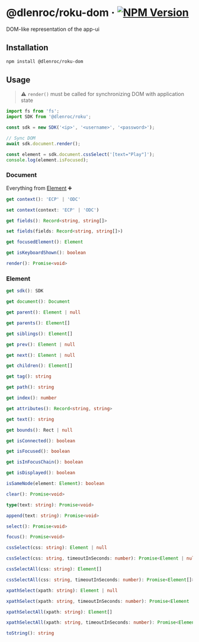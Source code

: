 # @dlenroc/roku-dom · [![NPM Version](https://img.shields.io/npm/v/@dlenroc/roku-dom)](https://www.npmjs.com/package/@dlenroc/roku-dom)

DOM-like representation of the app-ui

## Installation

```sh
npm install @dlenroc/roku-dom
```

## Usage

> ⚠️ `render()` must be called for synchronizing DOM with application state

```typescript
import fs from 'fs';
import SDK from '@dlenroc/roku';

const sdk = new SDK('<ip>', '<username>', '<password>');

// Sync DOM
await sdk.document.render();

const element = sdk.document.cssSelect('[text="Play"]');
console.log(element.isFocused);
```

### Document

Everything from [Element](#element) ➕

```typescript
get context(): 'ECP' | 'ODC'
```

```typescript
set context(context: 'ECP' | 'ODC')
```

```typescript
get fields(): Record<string, string[]>
```

```typescript
set fields(fields: Record<string, string[]>)
```

```typescript
get focusedElement(): Element
```

```typescript
get isKeyboardShown(): boolean
```

```typescript
render(): Promise<void>
```

### Element

```typescript
get sdk(): SDK
```

```typescript
get document(): Document
```

```typescript
get parent(): Element | null
```

```typescript
get parents(): Element[]
```

```typescript
get siblings(): Element[]
```

```typescript
get prev(): Element | null
```

```typescript
get next(): Element | null
```

```typescript
get children(): Element[]
```

```typescript
get tag(): string
```

```typescript
get path(): string
```

```typescript
get index(): number
```

```typescript
get attributes(): Record<string, string>
```

```typescript
get text(): string
```

```typescript
get bounds(): Rect | null
```

```typescript
get isConnected(): boolean
```

```typescript
get isFocused(): boolean
```

```typescript
get isInFocusChain(): boolean
```

```typescript
get isDisplayed(): boolean
```

```typescript
isSameNode(element: Element): boolean
```

```typescript
clear(): Promise<void>
```

```typescript
type(text: string): Promise<void>
```

```typescript
append(text: string): Promise<void>
```

```typescript
select(): Promise<void>
```

```typescript
focus(): Promise<void>
```

```typescript
cssSelect(css: string): Element | null
```

```typescript
cssSelect(css: string, timeoutInSeconds: number): Promise<Element | null>
```

```typescript
cssSelectAll(css: string): Element[]
```

```typescript
cssSelectAll(css: string, timeoutInSeconds: number): Promise<Element[]>
```

```typescript
xpathSelect(xpath: string): Element | null
```

```typescript
xpathSelect(xpath: string, timeoutInSeconds: number): Promise<Element | null>
```

```typescript
xpathSelectAll(xpath: string): Element[]
```

```typescript
xpathSelectAll(xpath: string, timeoutInSeconds: number): Promise<Element[]>
```

```typescript
toString(): string
```
